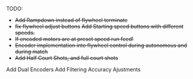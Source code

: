 TODO:
  - ~~Add Rampdown instead of flywheel terminate~~
  - ~~fix flywheel adjust buttons~~ ~~Add Starting speed buttons with different speeds.~~
  - ~~If encoded motors are at preset speed run feed!~~
  - ~~Encoder implementation into flywheel control during autonomous and during match~~
  - ~~Add Half Court Shots, and full court shots~~

Add Dual Encoders
Add Filtering
Accuracy Ajustments
